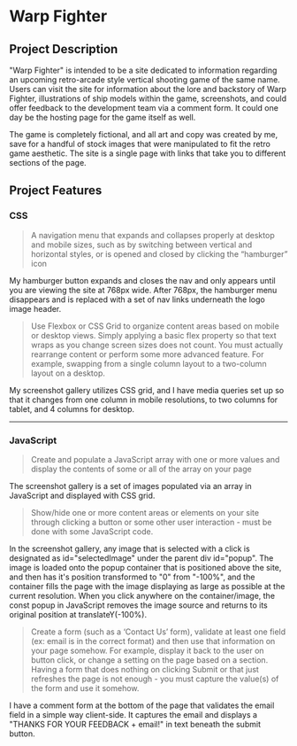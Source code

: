 # Warp Fighter
## Project Description

"Warp Fighter" is intended to be a site dedicated to information regarding an upcoming retro-arcade style vertical shooting game of the same name. Users can visit the site for information about the lore and backstory of Warp Fighter, illustrations of ship models within the game, screenshots, and could offer feedback to the development team via a comment form. It could one day be the hosting page for the game itself as well.

The game is completely fictional, and all art and copy was created by me, save for a handful of stock images that were manipulated to fit the retro game aesthetic. The site is a single page with links that take you to different sections of the page.

## Project Features

### CSS

>A navigation menu that expands and collapses properly at desktop and mobile sizes, such as by switching between vertical and horizontal styles, or is opened and closed by clicking the “hamburger” icon

My hamburger button expands and closes the nav and only appears until you are viewing the site at 768px wide. After 768px, the hamburger menu disappears and is replaced with a set of nav links underneath the logo image header. 

>Use Flexbox or CSS Grid to organize content areas based on mobile or desktop views. Simply applying a basic flex property so that text wraps as you change screen sizes does not count. You must actually rearrange content or perform some more advanced feature. For example, swapping from a single column layout to a two-column layout on a desktop.

My screenshot gallery utilizes CSS grid, and I have media queries set up so that it changes from one column in mobile resolutions, to two columns for tablet, and 4 columns for desktop.

__________________

### JavaScript

>Create and populate a JavaScript array with one or more values and display the contents of some or all of the array on your page

The screenshot gallery is a set of images populated via an array in JavaScript and displayed with CSS grid. 

>Show/hide one or more content areas or elements on your site through clicking a button or some other user interaction - must be done with some JavaScript code.

In the screenshot gallery, any image that is selected with a click is designated as id="selectedImage" under the parent div id="popup". The image is loaded onto the popup container that is positioned above the site, and then has it's position transformed to "0" from "-100%", and the container fills the page with the image displaying as large as possible at the current resolution. When you click anywhere on the container/image, the const popup in JavaScript removes the image source and returns to its original position at translateY(-100%).

>Create a form (such as a ‘Contact Us’ form), validate at least one field (ex: email is in the correct format) and then use that information on your page somehow. For example, display it back to the user on button click, or change a setting on the page based on a section. Having a form that does nothing on clicking Submit or that just refreshes the page is not enough - you must capture the value(s) of the form and use it somehow.

I have a comment form at the bottom of the page that validates the email field in a simple way client-side. It captures the email and displays a "THANKS FOR YOUR FEEDBACK + email!" in text beneath the submit button. 


